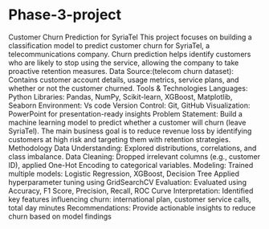 # Phase-3-project
Customer Churn Prediction for SyriaTel
This project focuses on building a classification model to predict customer churn for SyriaTel, a telecommunications company. Churn prediction helps identify customers who are likely to stop using the service, allowing the company to take proactive retention measures.
Data Source:(telecom churn dataset): Contains customer account details, usage metrics, service plans, and whether or not the customer churned.
Tools & Technologies
Languages: Python
Libraries: Pandas, NumPy, Scikit-learn, XGBoost, Matplotlib, Seaborn
Environment:   Vs code 
Version Control: Git, GitHub
Visualization: PowerPoint for presentation-ready insights
Problem Statement: Build a machine learning model to predict whether a customer will churn (leave SyriaTel). The main business goal is to reduce revenue loss by identifying customers at high risk and targeting them with retention strategies.
Methodology
Data Understanding: Explored distributions, correlations, and class imbalance.
Data Cleaning: Dropped irrelevant columns (e.g., customer ID), applied One-Hot Encoding to categorical variables.
Modeling: Trained multiple models: Logistic Regression, XGBoost, Decision Tree
Applied hyperparameter tuning using GridSearchCV
Evaluation: Evaluated using Accuracy, F1 Score, Precision, Recall, ROC Curve
Interpretation: Identified key features influencing churn: international plan, customer service calls, total day minutes
Recommendations: Provide actionable insights to reduce churn based on model findings
